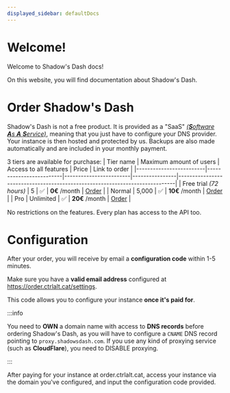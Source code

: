```yaml
---
displayed_sidebar: defaultDocs
---
```


# Welcome!

Welcome to Shadow's Dash docs!

On this website, you will find documentation about Shadow's Dash.

# Order Shadow's Dash
Shadow's Dash is not a free product. It is provided as a "SaaS" [_(**S**oftware **A**s **A** **S**ervice)_](https://en.wikipedia.org/wiki/Software_as_a_service), meaning that you just have to configure your DNS provider. Your instance is then hosted and protected by us. Backups are also made automatically and are included in your monthly payment.

3 tiers are available for purchase:
| Tier name               | Maximum amount of users | Access to all features | Price          | Link to order                                                               |
|-------------------------|-------------------------|------------------------|----------------|-----------------------------------------------------------------------------|
| Free trial *(72 hours)* | 5                       | ✅                     | **0€** /month  | [Order](https://order.ctrlalt.cat/order/66cf144eb7365c2ea5bd9f68/configure) |
| Normal                  | 5,000                   | ✅                     | **10€** /month | [Order](https://order.ctrlalt.cat/order/66cf14f6b7365c2ea5bd9f6c/configure) |
| Pro                     | Unlimited               | ✅                     | **20€** /month | [Order](https://order.ctrlalt.cat/order/66cf155bb7365c2ea5bd9f71/configure) |

No restrictions on the features. Every plan has access to the API too.

# Configuration

After your order, you will receive by email a **configuration code** within 1-5 minutes.

Make sure you have a **valid email address** configured at https://order.ctrlalt.cat/settings.

This code allows you to configure your instance **once it's paid for**.

:::info

You need to **OWN** a domain name with access to **DNS records** before ordering Shadow's Dash, as you will have to configure a `CNAME` DNS record pointing to `proxy.shadowsdash.com`. If you use any kind of proxying service (such as **CloudFlare**), you need to DISABLE proxying.

:::

After paying for your instance at order.ctrlalt.cat, access your instance via the domain you've configured, and input the configuration code provided.
